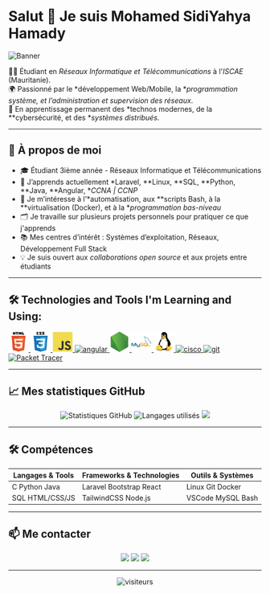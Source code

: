 # Salut 👋 Je suis Mohamed SidiYahya Hamady

![Banner](https://github.com/tonpseudo/tonpseudo/blob/main/assets/header.png)

👨‍💻 Étudiant en *Réseaux Informatique et Télécommunications* à l'*ISCAE* (Mauritanie).  
🌍 Passionné par le *développement Web/Mobile, la **programmation système, et l’administration et supervision des réseaux*.  
🎯 En apprentissage permanent des *technos modernes, de la **cybersécurité, et des **systèmes distribués*.

---

## 🚀 À propos de moi

* 🎓 Étudiant 3ième année - Réseaux Informatique et Télécommunications
* 🧠 J’apprends actuellement *Laravel, **Linux, **SQL, **Python, **Java, **Angular, **CCNA | CCNP*
* 🔧 Je m’intéresse à l’*automatisation, aux **scripts Bash, à la **virtualisation (Docker), et à la **programmation bas-niveau*
* 🗂 Je travaille sur plusieurs projets personnels pour pratiquer ce que j'apprends
* 📚 Mes centres d’intérêt : Systèmes d’exploitation, Réseaux, Développement Full Stack
* 💡 Je suis ouvert aux *collaborations open source* et aux projets entre étudiants

---

<h2 align="left">🛠 Technologies and Tools I'm Learning and Using:</h2>
<p align="left">
  <a href="https://www.w3.org/html/" target="_blank"> <img src="https://raw.githubusercontent.com/devicons/devicon/master/icons/html5/html5-original-wordmark.svg" alt="html5" width="40" height="40"/> </a>
  <a href="https://www.w3schools.com/css/" target="_blank"> <img src="https://raw.githubusercontent.com/devicons/devicon/master/icons/css3/css3-original-wordmark.svg" alt="css3" width="40" height="40"/> </a>
  <a href="https://developer.mozilla.org/en-US/docs/Web/JavaScript" target="_blank"> <img src="https://raw.githubusercontent.com/devicons/devicon/master/icons/javascript/javascript-original.svg" alt="javascript" width="40" height="40"/> </a>
  <a href="https://angular.io/" target="_blank"> <img src="https://angular.io/assets/images/logos/angular/angular.svg" alt="angular" width="40" height="40"/> </a>
  <a href="https://nodejs.org/" target="_blank"> <img src="https://raw.githubusercontent.com/devicons/devicon/master/icons/nodejs/nodejs-original.svg" alt="nodejs" width="40" height="40"/> </a>
  <a href="https://www.mysql.com/" target="_blank"> <img src="https://raw.githubusercontent.com/devicons/devicon/master/icons/mysql/mysql-original-wordmark.svg" alt="mysql" width="40" height="40"/> </a>
  <a href="https://www.linux.org/" target="_blank"> <img src="https://raw.githubusercontent.com/devicons/devicon/master/icons/linux/linux-original.svg" alt="linux" width="40" height="40"/> </a>
  <a href="https://www.cisco.com/" target="_blank"> <img src="https://www.vectorlogo.zone/logos/cisco/cisco-icon.svg" alt="cisco" width="40" height="40"/> </a>
  <a href="https://git-scm.com/" target="_blank"> <img src="https://www.vectorlogo.zone/logos/git-scm/git-scm-icon.svg" alt="git" width="40" height="40"/> </a>
  <a href="https://www.packettracer.net/" target="_blank"> <img src="https://img.icons8.com/?size=100&id=XEnbmdky0kzu&format=png" alt="Packet Tracer" width="40" height="40"/> </a>
</p>

---

## 📈 Mes statistiques GitHub

<p align="center">
  <img src="https://github-readme-stats.vercel.app/api?username=tonpseudo&show_icons=true&theme=tokyonight" alt="Statistiques GitHub"/>
  <img src="https://github-readme-stats.vercel.app/api/top-langs/?username=tonpseudo&layout=compact&theme=tokyonight" alt="Langages utilisés"/>
  <img src="https://github-profile-trophy.vercel.app/?username=tonpseudo&theme=darkhub&column=3&margin-w=15&margin-h=15" />
</p>

---

## 🛠 Compétences

| Langages & Tools  | Frameworks & Technologies | Outils & Systèmes  |
|-------------------|----------------------------|--------------------|
| C Python Java | Laravel Bootstrap React | Linux Git Docker |
| SQL HTML/CSS/JS | TailwindCSS Node.js | VSCode MySQL Bash |

---

## 📫 Me contacter

<p align="center">
  <a href="mailto:tonemail@example.com"><img src="https://img.icons8.com/ios-filled/30/000000/email.png"/></a>
  <a href="https://www.linkedin.com/in/tonprofil/"><img src="https://img.icons8.com/ios-filled/30/000000/linkedin.png"/></a>
  <a href="https://twitter.com/tonpseudo"><img src="https://img.icons8.com/ios-filled/30/000000/twitter.png"/></a>
</p>

---

<p align="center">
  <img src="https://visitor-badge.laobi.icu/badge?page_id=tonpseudo.tonpseudo" alt="visiteurs">
</p>
